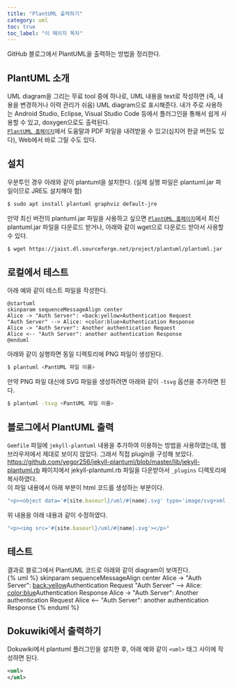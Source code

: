 ```yaml
---
title: "PlantUML 출력하기"
category: uml
toc: true
toc_label: "이 페이지 목차"
---
```


GitHub 블로그에서 PlantUML을 출력하는 방법을 정리한다.  

## PlantUML 소개
UML diagram을 그리는 무료 tool 중에 하나로, UML 내용을 text로 작성하면 (즉, 내용을 변경하거나 이력 관리가 쉬움) UML diagram으로 표시해준다. 내가 주로 사용하는 Android Studio, Eclipse, Visual Studio Code 등에서 플러그인을 통해서 쉽게 사용할 수 있고, doxygen으로도 출력된다.  
[`PlantUML 홈페이지`](https://plantuml.com/ko/)에서 도움말과 PDF 파일을 내려받을 수 있고(심지어 한글 버전도 있다), Web에서 바로 그릴 수도 있다.

## 설치
우분투인 경우 아래와 같이 plantuml을 설치한다. (실제 실행 파일은 plantuml.jar 파일이므로 JRE도 설치해야 함)
```bash
$ sudo apt install plantuml graphviz default-jre
```
만약 최신 버전의 plantuml.jar 파일을 사용하고 싶으면 [`PlantUML 홈페이지`](https://plantuml.com/ko/)에서 최신 plantuml.jar 파일을 다운로드 받거나, 아래와 같이 wget으로 다운로드 받아서 사용할 수 있다.
```bash
$ wget https://jaist.dl.sourceforge.net/project/plantuml/plantuml.jar
```

## 로컬에서 테스트
아래 예와 같이 테스트 파일을 작성한다.
```
@startuml
skinparam sequenceMessageAlign center
Alice -> "Auth Server": <back:yellow>Authentication Request
"Auth Server" --> Alice: <color:blue>Authentication Response
Alice -> "Auth Server": Another authentication Request
Alice <-- "Auth Server": another authentication Response
@enduml
```

아래와 같이 실행하면 동일 디렉토리에 PNG 파일이 생성된다.
```bash
$ plantuml <PantUML 파일 이름>
```
만약 PNG 파일 대신에 SVG 파일을 생성하려면 아래와 같이 `-tsvg` 옵션을 추가하면 된다.
```bash
$ plantuml -tsvg <PantUML 파일 이름>
```

## 블로그에서 PlantUML 출력
`Gemfile` 파일에 `jekyll-plantuml` 내용을 추가하여 이용하는 방법을 사용하였는데, 웹브라우저에서 제대로 보이지 않았다. 그래서 직접 plugin을 구성해 보았다.  
https://github.com/yegor256/jekyll-plantuml/blob/master/lib/jekyll-plantuml.rb 페이지에서 jekyll-plantuml.rb 파일을 다운받아서 `_plugins` 디렉토리에 복사하였다.  
이 파일 내용에서 아래 부분이 html 코드를 생성하는 부분이다.
```ruby
"<p><object data='#{site.baseurl}/uml/#{name}.svg' type='image/svg+xml' #{@html} class='plantuml'></object></p>"
```
위 내용을 아래 내용과 같이 수정하였다.
```ruby
"<p><img src='#{site.baseurl}/uml/#{name}.svg'></p>"
```

## 테스트
결과로 블로그에서 PlantUML 코드로 아래와 같이 diagram이 보여진다.  
{% uml %}
skinparam sequenceMessageAlign center
Alice -> "Auth Server": <back:yellow>Authentication Request
"Auth Server" --> Alice: <color:blue>Authentication Response
Alice -> "Auth Server": Another authentication Request
Alice <-- "Auth Server": another authentication Response
{% enduml %}

## Dokuwiki에서 출력하기
Dokuwiki에서 plantuml 플러그인을 설치한 후, 아래 예와 같이 `<uml>` 태그 사이에 작성하면 된다.
```xml
<uml>
</uml>
```
